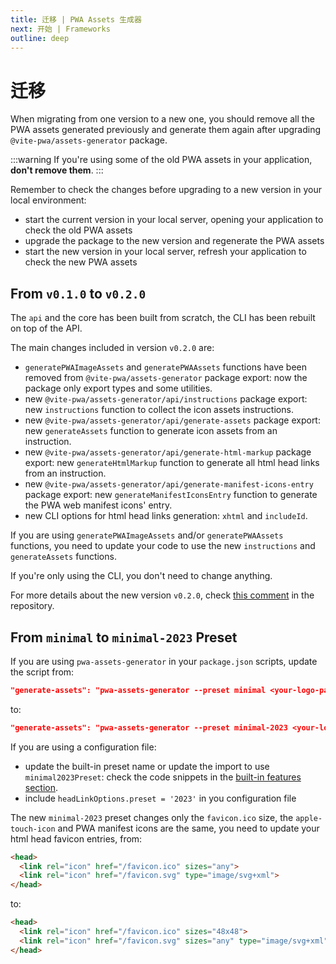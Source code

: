 ```yaml
---
title: 迁移 | PWA Assets 生成器
next: 开始 | Frameworks
outline: deep
---
```


# 迁移

When migrating from one version to a new one, you should remove all the PWA assets generated previously and generate them again after upgrading `@vite-pwa/assets-generator` package.

:::warning
If you're using some of the old PWA assets in your application, **don't remove them**.
:::

Remember to check the changes before upgrading to a new version in your local environment:
- start the current version in your local server, opening your application to check the old PWA assets
- upgrade the package to the new version and regenerate the PWA assets
- start the new version in your local server, refresh your application to check the new PWA assets

## From `v0.1.0` to `v0.2.0`

The `api` and the core has been built from scratch, the CLI has been rebuilt on top of the API.

The main changes included in version `v0.2.0` are:
- `generatePWAImageAssets` and  `generatePWAAssets` functions have been removed from `@vite-pwa/assets-generator` package export: now the package only export types and some utilities.
- new `@vite-pwa/assets-generator/api/instructions` package export: new `instructions` function to collect the icon assets instructions.
- new `@vite-pwa/assets-generator/api/generate-assets` package export: new `generateAssets` function to generate icon assets from an instruction.
- new `@vite-pwa/assets-generator/api/generate-html-markup` package export: new `generateHtmlMarkup` function to generate all html head links from an instruction.
- new `@vite-pwa/assets-generator/api/generate-manifest-icons-entry` package export: new `generateManifestIconsEntry` function to generate the PWA web manifest icons' entry.
- new CLI options for html head links generation: `xhtml` and `includeId`.

If you are using `generatePWAImageAssets` and/or `generatePWAAssets` functions, you need to update your code to use the new `instructions` and `generateAssets` functions.

If you're only using the CLI, you don't need to change anything.

For more details about the new version `v0.2.0`, check [this comment](https://github.com/vite-pwa/assets-generator/issues/20#issuecomment-1848382903) in the repository.

## From `minimal` to `minimal-2023` Preset

If you are using `pwa-assets-generator` in your `package.json` scripts, update the script from:
```json
"generate-assets": "pwa-assets-generator --preset minimal <your-logo-path>"
```
to:
```json
"generate-assets": "pwa-assets-generator --preset minimal-2023 <your-logo-path>"
```

If you are using a configuration file:
- update the built-in preset name or update the import to use `minimal2023Preset`: check the code snippets in the [built-in features section](/assets-generator/cli#built-in-features).
- include `headLinkOptions.preset = '2023'` in you configuration file


The new `minimal-2023` preset changes only the `favicon.ico` size, the `apple-touch-icon` and PWA manifest icons are the same, you need to update your html head favicon entries, from:
```html
<head>
  <link rel="icon" href="/favicon.ico" sizes="any">
  <link rel="icon" href="/favicon.svg" type="image/svg+xml">
</head>
```

to:
```html
<head>
  <link rel="icon" href="/favicon.ico" sizes="48x48">
  <link rel="icon" href="/favicon.svg" sizes="any" type="image/svg+xml">
</head>
```

